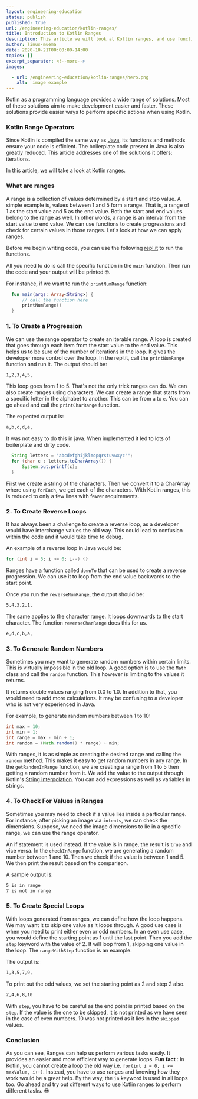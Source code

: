 ```yaml
---
layout: engineering-education
status: publish
published: true
url: /engineering-education/kotlin-ranges/
title: Introduction to Kotlin Ranges
description: This article we will look at Kotlin ranges, and use functions to create progressions and check for certain values in those ranges.
author: linus-muema
date: 2020-10-21T00:00:00-14:00
topics: []
excerpt_separator: <!--more-->
images:

  - url: /engineering-education/kotlin-ranges/hero.png
    alt:  image example
---
```

Kotlin as a programming language provides a wide range of solutions. Most of these solutions aim to make development easier and faster. These solutions provide easier ways to perform specific actions when using Kotlin.
<!--more-->
### Kotlin Range Operators
Since Kotlin is compiled the same way as [Java](https://en.wikipedia.org/wiki/Java_(programming_language)), its functions and methods ensure your code is efficient. The boilerplate code present in Java is also greatly reduced. This article addresses one of the solutions it offers: iterations.

In this article, we will take a look at Kotlin ranges.

### What are ranges
A range is a collection of values determined by a start and stop value. A simple example is, values between 1 and 5 form a range. That is, a range of 1 as the start value and 5 as the end value. Both the start and end values belong to the range as well. In other words, a range is an interval from the start value to end value. We can use functions to create progressions and check for certain values in those ranges. Let's look at how we can apply ranges.  

Before we begin writing code, you can use the following [repl.it](https://repl.it/@Linusmuema/Ranges) to run the functions.

All you need to do is call the specific function in the `main` function. Then run the code and your output will be printed 🤓.

For instance, if we want to run the `printNumRange` function:

```Kotlin
  fun main(args: Array<String>) {
      // call the function here
      printNumRange()
  }
```

### 1. To Create a Progression
We can use the range operator to create an iterable range. A loop is created that goes through each item from the start value to the end value. This helps us to be sure of the number of iterations in the loop. It gives the developer more control over the loop. In the repl.it, call the `printNumRange` function and run it. The output should be:

```bash
1,2,3,4,5,
```

This loop goes from 1 to 5. That's not the only trick ranges can do. We can also create ranges using characters. We can create a range that starts from a specific letter in the alphabet to another. This can be from `a` to `e`. You can go ahead and call the `printCharRange` function.

The expected output is:

```bash
a,b,c,d,e,
```
It was not easy to do this in java. When implemented it led to lots of boilerplate and dirty code.

```Java
  String letters = "abcdefghijklmopqrstuvwxyz'";
  for (char c : letters.toCharArray()) {
      System.out.printf(c);
  }
```

First we create a string of the characters. Then we convert it to a CharArray where using `forEach`, we get each of the characters. With Kotlin ranges, this is reduced to only a few lines with fewer requirements.

### 2. To Create Reverse Loops
It has always been a challenge to create a reverse loop, as a developer would have interchange values the old way. This could lead to confusion within the code and it would take time to debug.

An example of a reverse loop in Java would be:

```Java
for (int i = 5; i >= 0; i--) {}
```

Ranges have a function called `downTo` that can be used to create a reverse progression. We can use it to loop from the end value backwards to the start point.

Once you run the `reverseNumRange`, the output should be:

```bash
5,4,3,2,1,
```

The same applies to the character range. It loops downwards to the start character. The function `reverseCharRange` does this for us.

```bash
e,d,c,b,a,
```

### 3. To Generate Random Numbers
Sometimes you may want to generate random numbers within certain limits. This is virtually impossible in the old loop. A good option is to use the `Math` class and call the `random` function. This however is limiting to the values it returns.

It returns double values ranging from 0.0 to 1.0. In addition to that, you would need to add more calculations. It may be confusing to a developer who is not very experienced in Java.

For example, to generate random numbers between 1 to 10:

```Java
int max = 10;
int min = 1;
int range = max - min + 1;
int random = (Math.random() * range) + min;
```

With ranges, it is as simple as creating the desired range and calling the `random` method. This makes it easy to get random numbers in any range. In the `getRandomInRange` function, we are creating a range from 1 to 5 then getting a random number from it. We add the value to the output through Kotlin's [String interpolation](https://kotlincompact.com/string-interpolation.html). You can add expressions as well as variables in strings.

### 4. To Check For Values in Ranges
Sometimes you may need to check if a value lies inside a particular range. For instance, after picking an image via `intents`, we can check the dimensions. Suppose, we need the image dimensions to lie in a specific range, we can use the range operator.

An if statement is used instead. If the value is in range, the result is `true` and vice versa. In the `checkInRange` function, we are generating a random number between 1 and 10. Then we check if the value is between 1 and 5. We then print the result based on the comparison.

A sample output is:

```bash
5 is in range
7 is not in range
```

### 5. To Create Special Loops
With loops generated from ranges, we can define how the loop happens. We may want it to skip one value as it loops through. A good use case is when you need to print either even or odd numbers. In an even use case, you would define the starting point as 1 until the last point. Then you add the `step` keyword with the value of 2. It will loop from 1, skipping one value in the loop. The `rangeWithStep` function is an example.

The output is:

```bash
1,3,5,7,9,
```

To print out the odd values, we set the starting point as 2 and step 2 also.

```bash
2,4,6,8,10
```

With `step`, you have to be careful as the end point is printed based on the `step`. If the value is the one to be skipped, it is not printed as we have seen in the case of even numbers. 10 was not printed as it lies in the `skipped` values.

### Conclusion
As you can see, Ranges can help us perform various tasks easily. It provides an easier and more efficient way to generate loops. **Fun fact** : In Kotlin, you cannot create a loop the old way i.e. `for(int i = 0, i <= maxValue, i++)`. Instead, you have to use ranges and knowing how they work would be a great help. By the way, the `in` keyword is used in all loops too. Go ahead and try out different ways to use Kotlin ranges to perform different tasks. 😎
